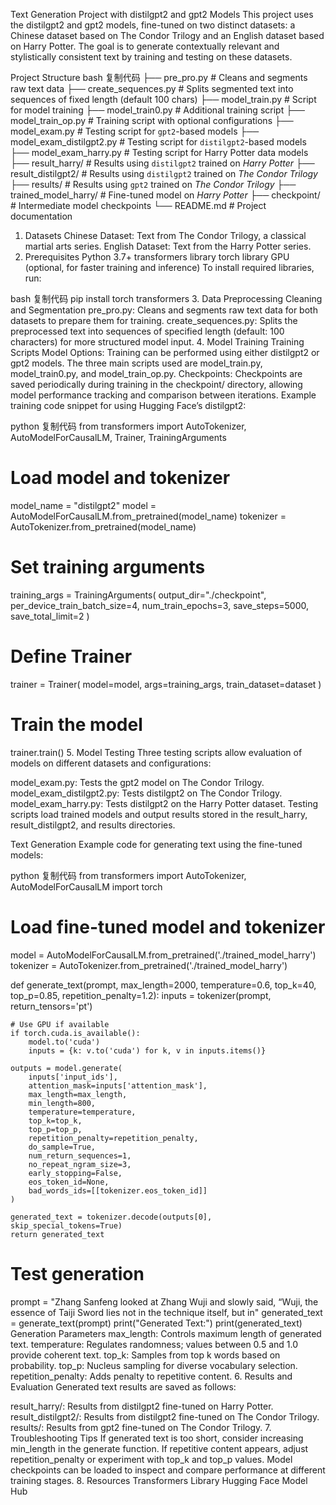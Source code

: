 Text Generation Project with distilgpt2 and gpt2 Models
This project uses the distilgpt2 and gpt2 models, fine-tuned on two distinct datasets: a Chinese dataset based on The Condor Trilogy and an English dataset based on Harry Potter. The goal is to generate contextually relevant and stylistically consistent text by training and testing on these datasets.

Project Structure
bash
复制代码
├── pre_pro.py                  # Cleans and segments raw text data
├── create_sequences.py         # Splits segmented text into sequences of fixed length (default 100 chars)
├── model_train.py              # Script for model training
├── model_train0.py             # Additional training script
├── model_train_op.py           # Training script with optional configurations
├── model_exam.py               # Testing script for `gpt2`-based models
├── model_exam_distilgpt2.py    # Testing script for `distilgpt2`-based models
├── model_exam_harry.py         # Testing script for Harry Potter data models
├── result_harry/               # Results using `distilgpt2` trained on *Harry Potter*
├── result_distilgpt2/          # Results using `distilgpt2` trained on *The Condor Trilogy*
├── results/                    # Results using `gpt2` trained on *The Condor Trilogy*
├── trained_model_harry/        # Fine-tuned model on *Harry Potter*
├── checkpoint/                 # Intermediate model checkpoints
└── README.md                   # Project documentation
1. Datasets
Chinese Dataset: Text from The Condor Trilogy, a classical martial arts series.
English Dataset: Text from the Harry Potter series.
2. Prerequisites
Python 3.7+
transformers library
torch library
GPU (optional, for faster training and inference)
To install required libraries, run:

bash
复制代码
pip install torch transformers
3. Data Preprocessing
Cleaning and Segmentation
pre_pro.py: Cleans and segments raw text data for both datasets to prepare them for training.
create_sequences.py: Splits the preprocessed text into sequences of specified length (default: 100 characters) for more structured model input.
4. Model Training
Training Scripts
Model Options: Training can be performed using either distilgpt2 or gpt2 models. The three main scripts used are model_train.py, model_train0.py, and model_train_op.py.
Checkpoints: Checkpoints are saved periodically during training in the checkpoint/ directory, allowing model performance tracking and comparison between iterations.
Example training code snippet for using Hugging Face’s distilgpt2:

python
复制代码
from transformers import AutoTokenizer, AutoModelForCausalLM, Trainer, TrainingArguments

# Load model and tokenizer
model_name = "distilgpt2"
model = AutoModelForCausalLM.from_pretrained(model_name)
tokenizer = AutoTokenizer.from_pretrained(model_name)

# Set training arguments
training_args = TrainingArguments(
    output_dir="./checkpoint",
    per_device_train_batch_size=4,
    num_train_epochs=3,
    save_steps=5000,
    save_total_limit=2
)

# Define Trainer
trainer = Trainer(
    model=model,
    args=training_args,
    train_dataset=dataset
)

# Train the model
trainer.train()
5. Model Testing
Three testing scripts allow evaluation of models on different datasets and configurations:

model_exam.py: Tests the gpt2 model on The Condor Trilogy.
model_exam_distilgpt2.py: Tests distilgpt2 on The Condor Trilogy.
model_exam_harry.py: Tests distilgpt2 on the Harry Potter dataset.
Testing scripts load trained models and output results stored in the result_harry, result_distilgpt2, and results directories.

Text Generation
Example code for generating text using the fine-tuned models:

python
复制代码
from transformers import AutoTokenizer, AutoModelForCausalLM
import torch

# Load fine-tuned model and tokenizer
model = AutoModelForCausalLM.from_pretrained('./trained_model_harry')
tokenizer = AutoTokenizer.from_pretrained('./trained_model_harry')

def generate_text(prompt, max_length=2000, temperature=0.6, top_k=40, top_p=0.85, repetition_penalty=1.2):
    inputs = tokenizer(prompt, return_tensors='pt')

    # Use GPU if available
    if torch.cuda.is_available():
        model.to('cuda')
        inputs = {k: v.to('cuda') for k, v in inputs.items()}

    outputs = model.generate(
        inputs['input_ids'],
        attention_mask=inputs['attention_mask'],
        max_length=max_length,
        min_length=800,
        temperature=temperature,
        top_k=top_k,
        top_p=top_p,
        repetition_penalty=repetition_penalty,
        do_sample=True,
        num_return_sequences=1,
        no_repeat_ngram_size=3,
        early_stopping=False,
        eos_token_id=None,
        bad_words_ids=[[tokenizer.eos_token_id]]
    )

    generated_text = tokenizer.decode(outputs[0], skip_special_tokens=True)
    return generated_text

# Test generation
prompt = "Zhang Sanfeng looked at Zhang Wuji and slowly said, “Wuji, the essence of Taiji Sword lies not in the technique itself, but in"
generated_text = generate_text(prompt)
print("Generated Text:")
print(generated_text)
Generation Parameters
max_length: Controls maximum length of generated text.
temperature: Regulates randomness; values between 0.5 and 1.0 provide coherent text.
top_k: Samples from top k words based on probability.
top_p: Nucleus sampling for diverse vocabulary selection.
repetition_penalty: Adds penalty to repetitive content.
6. Results and Evaluation
Generated text results are saved as follows:

result_harry/: Results from distilgpt2 fine-tuned on Harry Potter.
result_distilgpt2/: Results from distilgpt2 fine-tuned on The Condor Trilogy.
results/: Results from gpt2 fine-tuned on The Condor Trilogy.
7. Troubleshooting Tips
If generated text is too short, consider increasing min_length in the generate function.
If repetitive content appears, adjust repetition_penalty or experiment with top_k and top_p values.
Model checkpoints can be loaded to inspect and compare performance at different training stages.
8. Resources
Transformers Library
Hugging Face Model Hub